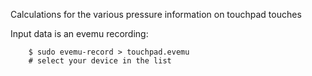 Calculations for the various pressure information on touchpad touches

Input data is an evemu recording:

        $ sudo evemu-record > touchpad.evemu
        # select your device in the list

